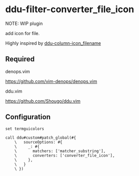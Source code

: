 # ddu-filter-converter_file_icon

NOTE: WIP plugin

add icon for file.

Highly inspired by
[ddu-column-icon_filename](https://github.com/ryota2357/ddu-column-icon_filename)

## Required

denops.vim

https://github.com/vim-denops/denops.vim

ddu.vim

https://github.com/Shougo/ddu.vim

## Configuration

```vim
set termguicolors

call ddu#custom#patch_global(#{
    \   sourceOptions: #{
    \     _: #{
    \       matchers: ['matcher_substring'],
    \       converters: ['converter_file_icon'],
    \     },
    \   }
    \ })
```
